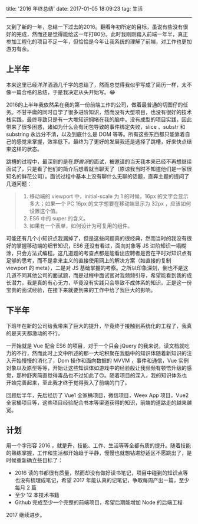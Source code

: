 title: '2016 年终总结'
date: 2017-01-05 18:09:23 
tag: 生活

---

又到了新的一年，总结一下过去的2016。翻看年初所定的目标，虽说有些没有很好的完成，然而还是觉得能给这一年打80分。此时我刚刚踏入前端一年半，真正参加工程化的项目不足一年，但恰恰是今年让我系统的理解了前端，对工作也更加游刃有余。

<!-- more -->

## 上半年

本来这里已经洋洋洒洒几千字的总结了，然而总觉得我似乎写成了简历一样，太不像一篇合格的总结，于是我决定从头开始写。😂

2016的上半年我依然呆在我的第一份前端工作的公司，做着最普通的切图仔的任务。不甘平庸的同时自学了很多进阶知识，然而没有大型项目，也没有很好的技术栈实践，最终导致只是有一大堆知识拥堵在我的脑中。没有成型的项目实践，因此带来了很多困惑，诸如为什么会有闭包导致的事件绑定失败，slice 、substr 和 substring 永远分不清，以及到底什么是 DOM 等等。所有这些东西都只能靠着自己的感觉来掌握，效率低下。最终为了更好的发展我还是选择了跳槽，好来快点结束这样的状态。

跳槽的过程中，最深刻的是在*野兽派*的面试，被邀请的当天我本来已经不再想继续面试了，只是看了他们的简介后想着就当聊天了（原谅我当时不知道他们是一家很知名的鲜花公司）。面试过程中基本上没有聊什么无聊的话题，直奔主题的提问了几道问题：

> 1. 移动端的 viewport 中，initial-scale 为 1 的时候，16px 的文字会显示多大；如果一个 PC 16px 的文字想要在移动端显示为 32px ，应该如何设置这个值。
> 2. ES6 中的 super 的含义。
> 3. 如果有一个表单，如何设计为可复用的组件。

可能还有几个小知识点我漏掉了，但是这些问题真的很经典，然而当时的我没有很好的掌握移动端的细节知识，ES6 还没有看过，面向对象等 JS 进阶知识一塌糊涂，只会方法式编程。这几道题的考查点都是能看出应聘者是否在平时对知识点有足够的思考，而不是拿来主义的直接使用网上的解决方案（如直接的复制 viewport 的 meta），二是对 JS 基础掌握的考察。之所以印象深刻，倒也不是这几道不同其他公司的面试题，而是过程中面试官对我频频引导，希望能看到我的成长潜力，我是真的有心无力，毕竟没有实践只会导致不成体系的知识。正是这一份宝贵的面试经验，在接下来就要到来的工作中给了我巨大的影响。

## 下半年

下班年在新的公司给我带来了巨大的提升，毕竟终于接触到系统化的工程了，我真的是天天都激动的不行。

一开始就是 Vue 配合 ES6 的项目，对于一个只会 jQuery 的我来说，读文档就吃力的不行，然而此时上文中所述的那一大坨积聚在我脑中的知识体随着新知识的注入开始慢慢的消化了，Dom 操作和面向数据的 MVVM ，事件和通信，Vue 实例对象以及原型等等，开始让这些知识体如游戏中的经验般让我频频有顿悟升级的感觉，那种舒爽简直觉得毒品也不过如此了🙃。随着项目的深入，我的知识体系也开始完善起来，至此我才终于觉得我入了前端的门了。

回顾后半年，先后经历了 Vue1 全家桶项目，微信项目，Weex App 项目，Vue2 全家桶项目等，这些项目经验配合书本等渠道获得的知识，前端的道路走的越来越宽。

## 计划

用一个字形容 2016 ，就是**升**，技能、工作、生活等等全都有质的提升。随着技能的熟练掌握，工作和生活都开始趋于平静，慢慢也就想钻进舒适区不愿跳出了，是时候重新确立些目标了：

* 2016 读的书都很有质量，然而却没有做好读书笔记，项目中碰到的知识点等也没有梳理成笔记，希望 2017 年能认真的记笔记，争取每周产出一篇，至少每月 2 篇
* 至少 12 本技术书籍
* Github 完成至少一个完整的前端项目，希望后期能增加 Node 的后端工程

2017 继续进步。

